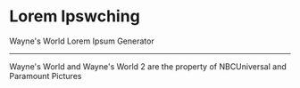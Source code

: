 # Lorem Ipswching
Wayne's World Lorem Ipsum Generator

---

Wayne's World and Wayne's World 2 are the property of NBCUniversal and Paramount Pictures
